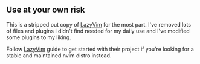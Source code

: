 ## Use at your own risk

This is a stripped out copy of [LazyVim](https://github.com/LazyVim/LazyVim) for the most part.
I've removed lots of files and plugins I didn't find needed
for my daily use and I've modified some plugins to my liking.

Follow [LazyVim](https://github.com/LazyVim/LazyVim) guide to get started with their project
if you're looking for a stable and maintained nvim distro instead.
